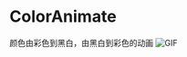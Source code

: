 # ColorAnimate
颜色由彩色到黑白，由黑白到彩色的动画
![GIF](https://github.com/zvlwwj/ColorAnimate/blob/master/GIF.gif)

